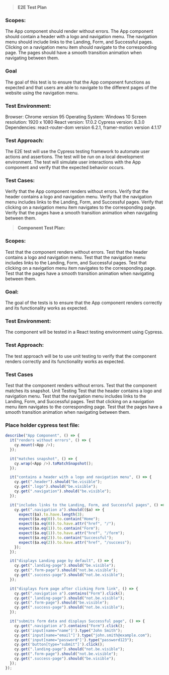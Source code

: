 > **E2E Test Plan**

### **Scopes:**

The App component should render without errors.
The App component should contain a header with a logo and navigation menu.
The navigation menu should include links to the Landing, Form, and Successful pages.
Clicking on a navigation menu item should navigate to the corresponding page.
The pages should have a smooth transition animation when navigating between them.

### **Goal**

The goal of this test is to ensure that the App component functions as expected and that users are able to navigate to the different pages of the website using the navigation menu.

### **Test Environment:**

Browser: Chrome version 95
Operating System: Windows 10
Screen resolution: 1920 x 1080
React version: 17.0.2
Cypress version: 8.3.0
Dependencies: react-router-dom version 6.2.1, framer-motion version 4.1.17

### **Test Approach:**

The E2E test will use the Cypress testing framework to automate user actions and assertions.
The test will be run on a local development environment.
The test will simulate user interactions with the App component and verify that the expected behavior occurs.

### **Test Cases:**

Verify that the App component renders without errors.
Verify that the header contains a logo and navigation menu.
Verify that the navigation menu includes links to the Landing, Form, and Successful pages.
Verify that clicking on a navigation menu item navigates to the corresponding page.
Verify that the pages have a smooth transition animation when navigating between them.

> **Component Test Plan:**

### **Scopes:**

Test that the component renders without errors.
Test that the header contains a logo and navigation menu.
Test that the navigation menu includes links to the Landing, Form, and Successful pages.
Test that clicking on a navigation menu item navigates to the corresponding page.
Test that the pages have a smooth transition animation when navigating between them.

### **Goal:**

The goal of the tests is to ensure that the App component renders correctly and its functionality works as expected.

### **Test Environment:**

The component will be tested in a React testing environment using Cypress.

### **Test Approach:**

The test approach will be to use unit testing to verify that the component renders correctly and its functionality works as expected.

### **Test Cases**

Test that the component renders without errors.
Test that the component matches its snapshot.
Unit Testing
Test that the header contains a logo and navigation menu.
Test that the navigation menu includes links to the Landing, Form, and Successful pages.
Test that clicking on a navigation menu item navigates to the corresponding page.
Test that the pages have a smooth transition animation when navigating between them.

### **Place holder cypress test file:**

```js
describe("App Component", () => {
  it("renders without errors", () => {
    cy.mount(<App />);
  });

  it("matches snapshot", () => {
    cy.wrap(<App />).toMatchSnapshot();
  });

  it("contains a header with a logo and navigation menu", () => {
    cy.get(".header").should("be.visible");
    cy.get(".logo").should("be.visible");
    cy.get(".navigation").should("be.visible");
  });

  it("includes links to the Landing, Form, and Successful pages", () => {
    cy.get(".navigation a").should(($a) => {
      expect($a).to.have.length(3);
      expect($a.eq(0)).to.contain("Home");
      expect($a.eq(0)).to.have.attr("href", "/");
      expect($a.eq(1)).to.contain("Form");
      expect($a.eq(1)).to.have.attr("href", "/form");
      expect($a.eq(2)).to.contain("Successful");
      expect($a.eq(2)).to.have.attr("href", "/success");
    });
  });

  it("displays Landing page by default", () => {
    cy.get(".landing-page").should("be.visible");
    cy.get(".form-page").should("not.be.visible");
    cy.get(".success-page").should("not.be.visible");
  });

  it("displays Form page after clicking Form link", () => {
    cy.get(".navigation a").contains("Form").click();
    cy.get(".landing-page").should("not.be.visible");
    cy.get(".form-page").should("be.visible");
    cy.get(".success-page").should("not.be.visible");
  });

  it("submits form data and displays Successful page", () => {
    cy.get(".navigation a").contains("Form").click();
    cy.get('input[name="name"]').type("John Smith");
    cy.get('input[name="email"]').type("john.smith@example.com");
    cy.get('input[name="password"]').type("password123");
    cy.get('button[type="submit"]').click();
    cy.get(".landing-page").should("not.be.visible");
    cy.get(".form-page").should("not.be.visible");
    cy.get(".success-page").should("be.visible");
  });
});
```

